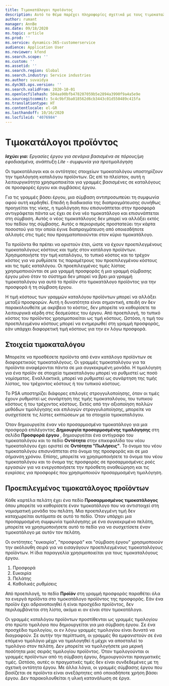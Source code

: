 ```yaml
---
title: Τιμοκατάλογοι προϊόντος
description: Αυτό το θέμα παρέχει πληροφορίες σχετικά με τους τιμοκαταλόγους στην τιμολόγηση καταλόγου που χρησιμοποιούνται για προσφορές και συμβάσεις έργου.
author: rumant
manager: AnnBe
ms.date: 09/18/2020
ms.topic: article
ms.prod: ''
ms.service: dynamics-365-customerservice
audience: Application User
ms.reviewer: kfend
ms.search.scope: ''
ms.custom: ''
ms.assetid: ''
ms.search.region: Global
ms.search.industry: Service industries
ms.author: suvaidya
ms.dyn365.ops.version: ''
ms.search.validFrom: 2020-10-01
ms.openlocfilehash: 504aa90bfb478207059b5e2894a3990f9a4a5e9e
ms.sourcegitcommit: 5c4c9bf3ba018562d6cb3443c01d550489c415fa
ms.translationtype: HT
ms.contentlocale: el-GR
ms.lasthandoff: 10/16/2020
ms.locfileid: "4076984"
---
```

# <a name="product-price-lists"></a>Τιμοκατάλογοι προϊόντος

_**Ισχύει για:** Εργασίες έργου για σενάρια βασισμένα σε πόρους/μη εφοδιασμένα, ανάπτυξη Lite - συμφωνία για προτιμολόγηση_

Οι τιμοκατάλογοι και οι οντότητες στοιχείων τιμοκαταλόγου υποστηρίζουν την τιμολόγηση καταλόγου προϊόντων. Ως επί το πλείστον, αυτή η λειτουργικότητα χρησιμοποιείται για γραμμές βασισμένες σε καταλόγους σε προσφορές έργου και συμβάσεις έργου.

Για τις γραμμές βάσει έργου, μια σύμβαση αντιπροσωπεύει τη συμφωνία αφού αυτή κερδηθεί. Επειδή η διαδικασία της διαπραγμάτευσης συνήθως προηγείται της νίκης, η τιμολόγηση που επισυνάπτεται στην προσφορά αντιγράφεται πάντα ως έχει σε ένα νέο τιμοκατάλογο και επισυνάπτεται στη σύμβαση. Αυτός ο νέος τιμοκατάλογος δεν μπορεί να αλλάξει εκτός του πεδίου της σύμβασης. Αυτός ο περιορισμός προστατεύει την κάρτα ποσοστού για την οποία έγινε διαπραγμάτευση από οποιεσδήποτε αλλαγές στις τιμές που πραγματοποιούνται στον κύριο τιμοκατάλογο.

Τα προϊόντα θα πρέπει να οριστούν έτσι, ώστε να έχουν προεπιλεγμένους τιμοκαταλόγους κόστους και τιμής στον κατάλογο προϊόντων. Χρησιμοποιήστε την τιμή καταλόγου, το τυπικό κόστος και το τρέχον κόστος για να ρυθμίσετε τις παραμέτρους του προεπιλεγμένου κόστους και τις τιμές καταλόγου. Οι προεπιλεγμένες τιμές λίστας χρησιμοποιούνται σε μια γραμμή προσφοράς ή μια γραμμή σύμβασης έργου μόνο όταν το σύστημα δεν μπορεί να βρει μια γραμμή τιμοκαταλόγου για αυτό το προϊόν στο τιμοκατάλογο προϊόντος για την προσφορά ή τη σύμβαση έργου.

Η τιμή κόστους των γραμμών καταλόγου προϊόντων μπορεί να αλλάξει μεταξύ προσφορών. Αυτή η δυνατότητα είναι σημαντική, επειδή αν δεν παρακολουθείτε με ακρίβεια το κόστος, δεν μπορείτε να καθορίσετε τα λειτουργικά κέρδη στις δεσμεύσεις του έργου. Από προεπιλογή, το τυπικό κόστος του προϊόντος χρησιμοποιείται ως τιμή κόστους. Ωστόσο, η τιμή του προεπιλεγμένου κόστους μπορεί να ενημερωθεί στη γραμμή προσφοράς, εάν υπάρχει διαφορετική τιμή κόστους για την εν λόγω προσφορά.

## <a name="price-list-items"></a>Στοιχεία τιμοκαταλόγου

Μπορείτε να προσθέσετε προϊόντα από έναν κατάλογο προϊόντων σε διαφορετικούς τιμοκαταλόγους. Οι γραμμές τιμοκαταλόγου για τα προϊόντα αναφέρονται πάντα σε μια συγκεκριμένη μονάδα. Η τιμολόγηση για ένα προϊόν σε στοιχεία τιμοκαταλόγου μπορεί να ρυθμιστεί ως ποσό νομίσματος. Εναλλακτικά, μπορεί να ρυθμιστεί ως συνάρτηση της τιμής λίστας, του τρέχοντος κόστους ή του τυπικού κόστους.

Το PSA υποστηρίζει διάφορες επιλογές στρογγυλοποίησης, όταν οι τιμές έχουν ρυθμιστεί ως συνάρτηση της τιμής τιμοκαταλόγου, του τυπικού κόστους ή του τρέχοντος κόστους. Εκτός από την αξιοποίηση πολλών μεθόδων τιμολόγησης και επιλογών στρογγυλοποίησης, μπορείτε να συσχετίσετε τις λίστες εκπτώσεων με τα στοιχεία τιμοκαταλόγου. 

Όταν δημιουργείτε έναν νέο προσαρμοσμένο τιμοκατάλογο για μια προσφορά επιλέγοντας **Δημιουργία προσαρμοσμένης τιμολόγησης** στη σελίδα **Προσφορά έργου** , δημιουργείται ένα αντίγραφο του τιμοκαταλόγου και το πεδίο **Οντότητα** στην επικεφαλίδα του νέου τιμοκαταλόγου έχει οριστεί σε **Οντότητα "Πωλήσεις"**. Το όνομα του νέου τιμοκαταλόγου επισυνάπτεται στο όνομα της προσφοράς και σε μια σήμανση χρόνου. Επίσης, μπορείτε να χρησιμοποιήσετε το όνομα του νέου τιμοκαταλόγου και το όνομα της προσφοράς σε προσαρμοσμένες ροές εργασιών για να ενεργοποιήσετε την πρόσθετη αναθεώρηση και τις εγκρίσεις για προσφορές που χρησιμοποιούν προσαρμοσμένη τιμολόγηση.

 
## <a name="default-product-price-list"></a>Προεπιλεγμένος τιμοκατάλογος προϊόντων
Κάθε καρτέλα πελάτη έχει ένα πεδίο **Προσαρμοσμένος τιμοκατάλογος** όπου μπορείτε να καθορίσετε έναν τιμοκατάλογο που να αντιστοιχεί στη νομισματική μονάδα του πελάτη. Μια προεπιλεγμένη τιμή δεν καταχωρείται αυτόματα σε αυτό το πεδίο. Όταν υπάρχει μια προσαρμοσμένη συμφωνία τιμολόγησης με ένα συγκεκριμένο πελάτη, μπορείτε να χρησιμοποιήσετε αυτό το πεδίο για να συσχετίσετε έναν τιμοκατάλογο με αυτόν τον πελάτη.

Οι οντότητες "ευκαιρία", "προσφορά" και "σύμβαση έργου" χρησιμοποιούν την ακόλουθη σειρά για να εισαγάγουν προεπιλεγμένους τιμοκαταλόγους προϊόντων. Η ίδια παραγγελία χρησιμοποιείται για τους τιμοκαταλόγους έργου.

1.  Προσφορά
2.  Ευκαιρία
3.  Πελάτης
4.  Καθολικές ρυθμίσεις 

Από προεπιλογή, το πεδίο **Προϊόν** στη γραμμή προσφοράς παραθέτει όλα τα ενεργά προϊόντα στο τιμοκατάλογο προϊόντος της προσφοράς. Εάν ένα προϊόν έχει αδρανοποιηθεί ή είναι προσχέδιο προϊόντος, δεν περιλαμβάνεται στη λίστα, ακόμα κι αν είναι στον τιμοκατάλογο. 

Οι γραμμές καταλόγου προϊόντων προστίθενται ως γραμμές τιμολογίου στο πρώτο τιμολόγιο που δημιουργείται για μια σύμβαση έργου. Σε ένα προσχέδιο τιμολογίου, οι εν λόγω γραμμές τιμολογίου είναι δυνατό να διαγραφούν. Σε αυτήν την περίπτωση, οι γραμμές θα εμφανιστούν σε ένα επόμενο τιμολόγιο μέχρι να τιμολογηθεί ή μέχρι να αποσταλεί το τιμολόγιο στον πελάτη. Δεν μπορείτε να τιμολογήσετε μια μερική ποσότητα μιας σειράς τιμολογίου προϊόντος. Όταν τιμολογούνται οι γραμμές προϊόντων από τη σύμβαση έργου, δημιουργούνται πραγματικές τιμές. Ωστόσο, αυτές οι πραγματικές τιμές δεν είναι συνδεδεμένες με τη σχετική οντότητα έργου. Με άλλα λόγια, οι γραμμές σύμβασης έργου που βασίζεται σε προϊόντα είναι ανεξάρτητες από οποιαδήποτε χρήση βάσει έργου. Δεν παρακολουθείται η υλική κατανάλωση σε έργα.
